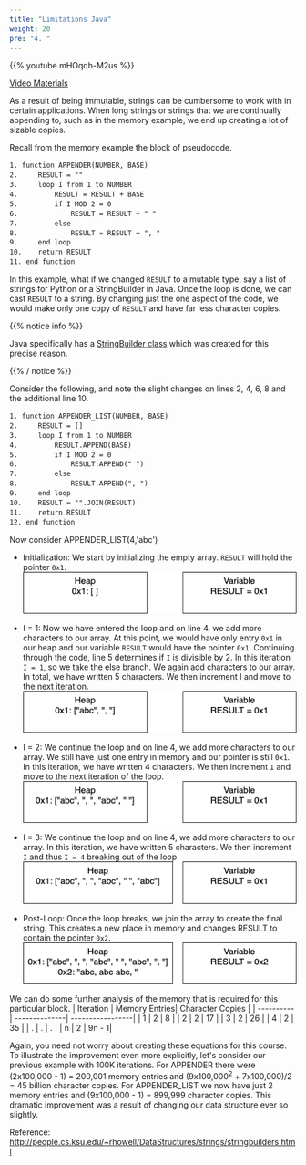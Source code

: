 ```yaml
---
title: "Limitations Java"
weight: 20
pre: "4. "
---
```

{{% youtube mHOqqh-M2us %}}

[Video Materials](video)


As a result of being immutable, strings can be cumbersome to work with in certain applications. When long strings or strings that we are continually appending to, such as in the memory example, we end up creating a lot of sizable copies. 

Recall from the memory example the block of pseudocode. 

```tex
1. function APPENDER(NUMBER, BASE)
2.     RESULT = ""
3.     loop I from 1 to NUMBER
4.         RESULT = RESULT + BASE
5.         if I MOD 2 = 0
6.             RESULT = RESULT + " "
7.         else
8.             RESULT = RESULT + ", " 
9.     end loop
10.    return RESULT
11. end function
```

In this example, what if we changed `RESULT` to a mutable type, say a list of strings for Python or a StringBuilder in Java. Once the loop is done, we can cast `RESULT` to a string. By changing just the one aspect of the code, we would make only one copy of `RESULT` and have far less character copies.

{{% notice info %}}

Java specifically has a [StringBuilder class](https://docs.oracle.com/javase/7/docs/api/java/lang/StringBuilder.html) which was created for this precise reason.

{{% / notice %}}

Consider the following, and note the slight changes on lines 2, 4, 6, 8 and the additional line 10.  

```tex
1. function APPENDER_LIST(NUMBER, BASE)
2.     RESULT = []
3.     loop I from 1 to NUMBER
4.         RESULT.APPEND(BASE) 
5.         if I MOD 2 = 0
6.             RESULT.APPEND(" ") 
7.         else
8.             RESULT.APPEND(", ")  
9.     end loop
10.    RESULT = "".JOIN(RESULT)
11.    return RESULT
12. end function
```

Now consider APPENDER_LIST(4,'abc')

- Initialization: We start by initializing the empty array. `RESULT` will hold the pointer `0x1`.
![Initialize](/images/1/1SB_mem_map1.png)

- I = 1: Now we have entered the loop and on line 4, we add more characters to our array. At this point, we would have only entry `0x1` in our heap and our variable `RESULT` would have the pointer `0x1`. Continuing through the code, line 5 determines if `I` is divisible by 2. In this iteration `I = 1`, so we take the else branch. We again add characters to our array.  In total, we have written 5 characters. We then increment I and move to the next iteration.  
![After 1st Loop](/images/1/1SB_mem_map3.png)

- I = 2: We continue the loop and on line 4, we add more characters to our array. We still have just one entry in memory and our pointer is still `0x1`. In this iteration, we have written 4 characters. We then increment `I` and move to the next iteration of the loop.
![After 2nd Loop](/images/1/1SB_mem_map5.png)

- I = 3: We continue the loop and on line 4, we add more characters to our array.  In this iteration, we have written 5 characters. We then increment `I` and thus `I = 4` breaking out of the loop. 
![After 3rd Loop](/images/1/1SB_mem_map7.png)

- Post-Loop: Once the loop breaks, we join the array to create the final string. This creates a new place in memory and changes RESULT to contain the pointer `0x2`.
![After Loop Breaks](/images/1/1SB_mem_map8.png)




We can do some further analysis of the memory that is required for this particular block. 
| Iteration | Memory Entries| Character Copies |
| ----------| --------------| -----------------|
| 1 | 2 | 8 |
| 2 | 2 | 17 |
| 3 | 2 | 26 |
| 4 | 2 | 35 |
| . | . | . |
| n | 2 | 9n - 1|


Again, you need not worry about creating these equations for this course. To illustrate the improvement even more explicitly, let's consider our previous example with 100K iterations. For APPENDER there were (2x100,000 - 1) = 200,001 memory entries and (9x100,000<sup>2</sup> + 7x100,000)/2 = 45 billion character copies. For APPENDER_LIST we now have just 2 memory entries and (9x100,000 - 1) = 899,999 character copies. This dramatic improvement was a result of changing our data structure ever so slightly. 


Reference: http://people.cs.ksu.edu/~rhowell/DataStructures/strings/stringbuilders.html

